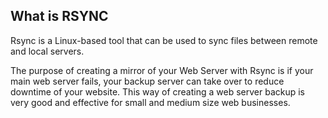 ## What is RSYNC

Rsync is a Linux-based tool that can be used to sync files between remote and local servers.

The purpose of creating a mirror of your Web Server with Rsync is if your main web server fails, your backup server can take over to reduce downtime of your website. This way of creating a web server backup is very good and effective for small and medium size web businesses.
